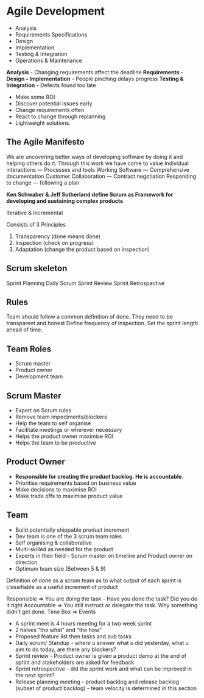 # Agile Development

* Analysis
* Requirements Specifications
* Design
* Implementation
* Testing & Integration
* Operations & Maintenance

**Analysis** - Changing requirements affect the deadline
**Requirements - Design - Implementation** - People pinching delays progress
**Testing & Integration** - Defects found too late

* Make some ROI
* Discover potential issues early
* Change requirements often
* React to change through replanning
* Lightweight solutions.

## The Agile Manifesto

We are uncovering better ways of developing software by doing it and helping others do it. Through this work we have come to value
Individual interactions — Processes and tools
Working Software — Comprehensive documentation
Customer Collaboration — Contract negotiation
Responding to change — following a plan

**Ken Schwaber & Jeff Sutherland define Scrum as Framework for developing and sustaining complex products**

Iterative & Incremental

Consists of 3 Principles
1. Transparency (done means done)
2. Inspection (check on progress)
3. Adaptation (change the product based on inspection)

## Scrum skeleton

Sprint Planning
Daily Scrum
Sprint Review
Sprint Retrospective

## Rules

Team should follow a common definition of done. They need to be transparent and honest
Define frequency of inspection. Set the sprint length ahead of time.

## Team Roles

* Scrum master
* Product owner
* Development team

## Scrum Master

* Expert on Scrum rules
* Remove team impediments/blockers
* Help the team to self organise
* Facilitate meetings or wherever necessary
* Helps the product owner maximise ROI
* Helps the team to be productive

## Product Owner

* **Responsible for creating the product backlog. He is accountable.**
* Prioritise requirements based on business value
* Make decisions to maximise ROI
* Make trade offs to maximise product value

## Team

* Build potentially shippable product increment
* Dev team is one of the 3 scrum team roles
* Self organising & collaborative
* Multi-skilled as needed for the product
* Experts in their field - Scrum master on timeline and Product owner on direction
* Optimum team size (Between 5 & 9)

Definition of done as a scrum team as to what output of each sprint is classifiable as a useful increment of product

Responsible => You are doing the task - Have you done the task? Did you do it right
Accountable => You still instruct or delegate the task. Why something didn’t get done.
Time Box => Events

* A sprint meet is 4 hours meeting for a two week sprint
* 2 halves “the what” and “the how”
* Proposed feature list then tasks and sub tasks
* Daily scrum/ Standup - where u answer what u did yesterday, what u aim to do today, are there any blockers?
* Sprint review - Product owner is given a product demo at the end of sprint and stakeholders are asked for feedback
* Sprint retrospective - did the sprint work and what can be improved in the next sprint?
* Release planning meeting - product backlog and release backlog (subset of product backlog) - team velocity is determined in this section

